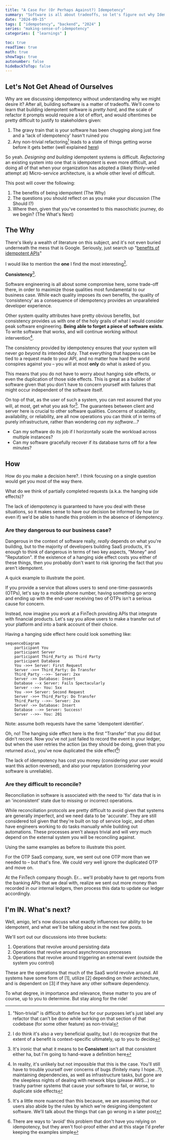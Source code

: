 ```yaml
---
title: "A Case For (Or Perhaps Against?) Idempotency"
summary: "Software is all about tradeoffs, so let's figure out why Idempotency might be worth the effort"
date: "2024-09-15"
tags: [ "idempotency", "backend", "2024" ]
series: "making-sense-of-idempotency"
categories: [ "learnings" ]

toc: true
readTime: true
math: true
showTags: true
autonumber: false
hideBackToTop: false
---
```


## Let's Not Get Ahead of Ourselves

Why are we discussing idempotency without understanding why we might desire it? After all, building software is a matter
of tradeoffs. We'll come to learn that building idempotent software is *pretty hard*, and the scale of refactor it
prompts would require a lot of effort, and would oftentimes be pretty difficult to justify to stakeholders given:

1. The gravy train that is your software has been chugging along just fine and a 'lack of idempotency' hasn't ruined
   you
2. Any non-trivial refactoring[^1] leads to a state of things getting worse before it gets better (well
   explained [here](https://tidyfirst.substack.com/p/the-trough-of-despair))

So yeah. *Designing and building* idempotent systems is difficult. *Refactoring* an existing system into one that is
idempotent is even more difficult, and doing all of that when your organization has adopted a (likely thinly-veiled
attempt at) Micro-service architecture, is a whole other level of difficult.

This post will cover the following:

1. The benefits of being idempotent (The Why)
2. The questions you should reflect on as you make your discussion (The Should I?)
3. Where then, given that you've consented to this masochistic journey, do we begin? (The What's Next)

## The Why

There's likely a wealth of literature on this subject, and it's not even buried underneath the mess that is Google.
Seriously, just search
up "[benefits of idempotent APIs](https://www.google.com/search?q=the+benefits+of+an+idempotent+API)"

I would like to mention the **one** I find the most interesting[^2].

**Consistency**[^3].

Software engineering is all about some compromise here, some trade-off there, in order to maximize those qualities most
fundamental to our business case. While each quality imposes its own benefits, the quality of 'consistency' as a
consequence of idempotency provides an unparalleled developer experience.

Other system quality attributes have pretty obvious benefits, but consistency provides us with one of the holy grails of
what I would consider peak software engineering. **Being able to forget a piece of software
exists**. To write software that works, and will continue working without intervention[^4].

The consistency provided by idempotency ensures that your system will never *go beyond* its intended duty. That
everything that happens can be tied to a request made to your API, and no matter how hard the world conspires against
you – you will at most **only** do what is asked of you.

This means that you do not have to worry about hanging side effects, or even the duplication of those side effects. This
is great as a builder of software given that you don't have to concern yourself with failures that might occur
independent of the software itself.

On top of that, as the user of such a system, you can rest assured that you will, at most, get what you ask for[^5]. The
guarantees between client and server here is crucial to other software qualities. Concerns of scalability, availability,
or reliability, are all now operations you can think of in terms of purely infrastructure, rather than wondering *can my
software...?*

- Can my software do its job if I horizontally scale the workload across multiple instances?
- Can my software gracefully recover if its database turns off for a few minutes?

## How

How do you make a decision here?. I think focusing on a single question would get you most of the way there.

What do we think of partially completed requests (a.k.a. the hanging side effects)?

The lack of idempotency is guaranteed to have you deal with these situations, so it makes sense to have our decision be
informed by how (or even if) we'd be able to handle this problem in the absence of idempotency.

### Are they dangerous to our business case?

Dangerous in the context of software really, *really* depends on what you're building, but to the majority of developers
building SaaS products, it's enough to think of dangerous in terms of two key aspects, "Money" and "Reputation". If the
existence of a hanging side effect costs you either of these things, then you probably don't want to risk ignoring the
fact that you aren't idempotent.

A quick example to illustrate the point.

If you provide a service that allows users to send one-time-passwords (OTPs), let's say to a mobile phone number,
having something go wrong and ending up with the end-user receiving two of OTPs isn't a serious cause for concern.

Instead, now imagine you work at a FinTech providing APIs that integrate with financial products. Let's say you allow
users to make a transfer out of your platform and into a bank account of their choice.

Having a hanging side effect here could look something like:

```mermaid
sequenceDiagram
    participant You
    participant Server
    participant Third_Party as Third Party
    participant Database
    You ->>+ Server: First Request
    Server ->>+ Third_Party: Do Transfer
    Third_Party -->>- Server: 2xx
    Server ->> Database: Insert
    Database --x Server: Fails Spectacularly
    Server -->>- You: 5xx
    You ->>+ Server: Second Request
    Server ->>+ Third_Party: Do Transfer
    Third_Party -->>- Server: 2xx
    Server ->> Database: Insert
    Database -->> Server: Success!
    Server -->>- You: 201
```

Note: assume both requests have the same 'idempotent identifier'.

Oh, no! The hanging side effect here is the first "Transfer" that you did but didn't record. Now you've not just failed
to record the event in your ledger, but when the user retries the action (as they should be doing, given that you
returned a`5xx`), you've now duplicated the side effect[^6]!

The lack of idempotency has cost you money (considering your user would want this action reversed), and also your
reputation (considering your software is unreliable).

### Are they difficult to reconcile?

Reconciliation in software is associated with the need to 'fix' data that is in an 'inconsistent' state due to missing
or incorrect operations.

While reconciliation protocols are pretty difficult to avoid given that systems are generally imperfect, and we need
data to be 'accurate'. They are still considered toil given that they're built on top of service logic, and often have
engineers working to do tasks manually while building out automations. These processes aren't
always trivial and will very much depend on the external system you will be reconciling against.

Using the same examples as before to illustrate this point.

For the OTP SaaS company, sure, we sent out one OTP more than we needed to – but that's fine. We could very well ignore
the duplicated OTP and move on.

At the FinTech company though. Er... we'll probably have to get reports from the banking APIs that we deal with, realize
we sent out more money than recorded in our internal ledgers, then process this data to update our ledger accordingly.

## I'm IN. What's next?

Well, amigo, let's now discuss what exactly influences our ability to be idempotent, and what we'll be talking about in
the next few posts.

We'll sort out our discussions into three buckets:

1. Operations that revolve around persisting data
2. Operations that revolve around asynchronous processes
3. Operations that revolve around triggering an external event (outside the system you control)

These are the operations that much of the SaaS world revolve around. All systems have some form of [1], utilize [2]
depending on their architecture, and is dependent on [3] if they have any other software dependency.

To what degree, in importance and relevance, these matter to you are of course, up to you to determine. But stay along
for the ride!

[^1]: "Non-trivial" is difficult to define but for our purposes let's just label any refactor that can't be done while
working on that section of that codebase (for some other feature) as non-trivial
[^2]: I do think it's also a very beneficial quality, but I do recognize that the extent of a benefit is
context-specific ultimately, up to you to decide
[^3]: It's ironic that what it means to be **Consistent** isn't all that consistent either ha, but I'm going to
hand-wave a definition here
[^4]: In reality, it's unlikely but not impossible that this is the case. You'll still have to trouble yourself over
concerns of bugs (finitely many I hope...?), maintaining dependencies, as well as infrastructure tasks, but gone are
the sleepless nights of dealing with network blips (please AWS...) or trashy partner systems that cause your software to
fail, or worse, to duplicate side effects
[^5]: It's a little more nuanced than this because, we are assuming that our users also abide by the rules by which
we're designing idempotent software. We'll talk about the things that can go wrong in a later post
[^6]: There are ways to 'avoid' this problem that don't have you relying on idempotency, but they aren't fool-proof
either and at this stage I'd prefer keeping the examples simple 
